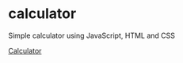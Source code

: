 # calculator
Simple calculator using JavaScript, HTML and CSS

[Calculator](https://mahmoudsayed96.github.io/calculator/)

